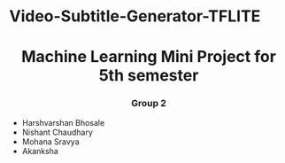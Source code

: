 # Video-Subtitle-Generator-TFLITE
<h1 align="center"> Machine Learning Mini Project for 5th semester </h1>
<h3 align="center"> Group 2</h3>
<ul>
<li> Harshvarshan Bhosale </li>
<li> Nishant Chaudhary </li>
<li> Mohana Sravya </li>
<li> Akanksha </li>
</ul>
